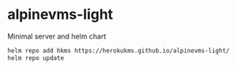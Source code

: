 # alpinevms-light
Minimal server and helm chart  
```sh
helm repo add hkms https://herokukms.github.io/alpinevms-light/
helm repo update

```